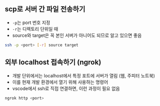 ## scp로 서버 간 파일 전송하기

- `-p`는 port 번호 지정
- `-r`는 디렉토리 단위일 때
- source와 target은 꼭 본인 서버가 아니어도 되므로 알고 있으면 좋음

``` sh
ssh -p <port> [-r] source target
```

## 외부 localhost 접속하기 (ngrok)

- 개발 단위에서는 localhost에서 특정 포트에 서버가 열림 (웹, 주피터 노트북)
- 이를 현재 개발 환경에서 열기 위해 사용하는 명령어
- vscode에서 ssh로 직접 연결하면, 이런 과정이 필요 없음

``` sh
ngrok http <port>
```